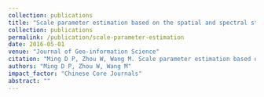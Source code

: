 ```yaml
---
collection: publications
title: "Scale parameter estimation based on the spatial and spectral statistics in high spatial resolution image segmentation"
collection: publications
permalink: /publication/scale-parameter-estimation
date: 2016-05-01
venue: "Journal of Geo-information Science"
citation: "Ming D P, Zhou W, Wang M. Scale parameter estimation based on the spatial and spectral statistics in high spatial resolution image segmentation. Journal of Geo-information Science, 2016, 18(5):622-631."
authors: "Ming D P, Zhou W, Wang M"
impact_factor: "Chinese Core Journals"
abstract: ""
---
```

